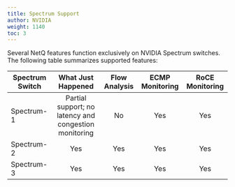 ```yaml
---
title: Spectrum Support
author: NVIDIA
weight: 1140
toc: 3
---
```


Several NetQ features function exclusively on NVIDIA Spectrum switches. The following table summarizes supported features:

|Spectrum Switch| What Just Happened | Flow Analysis | ECMP Monitoring | RoCE Monitoring
| ------------- | :---: | :---: | :---: | :---: |
|Spectrum-1 | Partial support; no latency and congestion monitoring | No | Yes | Yes |
|Spectrum-2 | Yes | Yes | Yes | Yes |
|Spectrum-3 | Yes | Yes | Yes | Yes |
